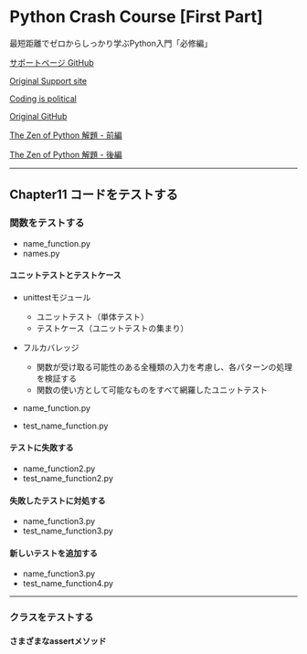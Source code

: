 # Python Crash Course [First Part]

最短距離でゼロからしっかり学ぶPython入門「必修編」

[サポートページ GitHub](https://github.com/takanory/saitan-python)

[Original Support site](https://nostarch.com/pythoncrashcourse2e)

[Coding is political](https://ehmatthes.github.io/pcc_2e/)

[Original GitHub](https://github.com/ehmatthes/pcc_2e/)

[The Zen of Python 解題 - 前編](https://atsuoishimoto.hatenablog.com/entry/20100920/1284986066)

[The Zen of Python 解題 - 後編](https://atsuoishimoto.hatenablog.com/entry/20100926/1285508015)

---

## Chapter11 コードをテストする

### 関数をテストする

- name_function.py
- names.py

#### ユニットテストとテストケース

- unittestモジュール
  - ユニットテスト（単体テスト）
  - テストケース（ユニットテストの集まり）
- フルカバレッジ
  - 関数が受け取る可能性のある全種類の入力を考慮し、各パターンの処理を検証する
  - 関数の使い方として可能なものをすべて網羅したユニットテスト

- name_function.py
- test_name_function.py

#### テストに失敗する

- name_function2.py
- test_name_function2.py

#### 失敗したテストに対処する

- name_function3.py
- test_name_function3.py

#### 新しいテストを追加する

- name_function3.py
- test_name_function4.py

---

### クラスをテストする

#### さまざまなassertメソッド


